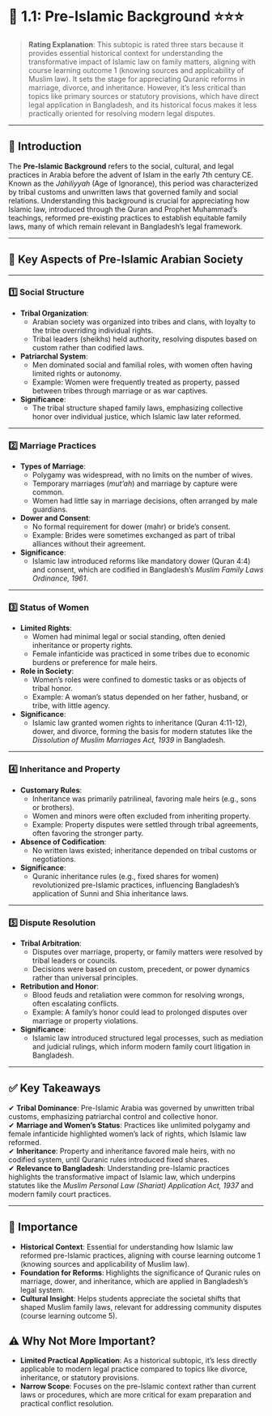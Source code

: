 
# 📑 **1.1: Pre-Islamic Background** ⭐⭐⭐

> **Rating Explanation**: This subtopic is rated three stars because it provides essential historical context for understanding the transformative impact of Islamic law on family matters, aligning with course learning outcome 1 (knowing sources and applicability of Muslim law). It sets the stage for appreciating Quranic reforms in marriage, divorce, and inheritance. However, it’s less critical than topics like primary sources or statutory provisions, which have direct legal application in Bangladesh, and its historical focus makes it less practically oriented for resolving modern legal disputes.

---

## **📌 Introduction**

The **Pre-Islamic Background** refers to the social, cultural, and legal practices in Arabia before the advent of Islam in the early 7th century CE. Known as the *Jahiliyyah* (Age of Ignorance), this period was characterized by tribal customs and unwritten laws that governed family and social relations. Understanding this background is crucial for appreciating how Islamic law, introduced through the Quran and Prophet Muhammad’s teachings, reformed pre-existing practices to establish equitable family laws, many of which remain relevant in Bangladesh’s legal framework.

---

## **🔑 Key Aspects of Pre-Islamic Arabian Society**

---

### **1️⃣ Social Structure**

- **Tribal Organization**:
  - Arabian society was organized into tribes and clans, with loyalty to the tribe overriding individual rights.
  - Tribal leaders (sheikhs) held authority, resolving disputes based on custom rather than codified laws.
- **Patriarchal System**:
  - Men dominated social and familial roles, with women often having limited rights or autonomy.
  - Example: Women were frequently treated as property, passed between tribes through marriage or as war captives.
- **Significance**:
  - The tribal structure shaped family laws, emphasizing collective honor over individual justice, which Islamic law later reformed.

---

### **2️⃣ Marriage Practices**

- **Types of Marriage**:
  - Polygamy was widespread, with no limits on the number of wives.
  - Temporary marriages (*mut’ah*) and marriage by capture were common.
  - Women had little say in marriage decisions, often arranged by male guardians.
- **Dower and Consent**:
  - No formal requirement for dower (mahr) or bride’s consent.
  - Example: Brides were sometimes exchanged as part of tribal alliances without their agreement.
- **Significance**:
  - Islamic law introduced reforms like mandatory dower (Quran 4:4) and consent, which are codified in Bangladesh’s *Muslim Family Laws Ordinance, 1961*.

---

### **3️⃣ Status of Women**

- **Limited Rights**:
  - Women had minimal legal or social standing, often denied inheritance or property rights.
  - Female infanticide was practiced in some tribes due to economic burdens or preference for male heirs.
- **Role in Society**:
  - Women’s roles were confined to domestic tasks or as objects of tribal honor.
  - Example: A woman’s status depended on her father, husband, or tribe, with little agency.
- **Significance**:
  - Islamic law granted women rights to inheritance (Quran 4:11-12), dower, and divorce, forming the basis for modern statutes like the *Dissolution of Muslim Marriages Act, 1939* in Bangladesh.

---

### **4️⃣ Inheritance and Property**

- **Customary Rules**:
  - Inheritance was primarily patrilineal, favoring male heirs (e.g., sons or brothers).
  - Women and minors were often excluded from inheriting property.
  - Example: Property disputes were settled through tribal agreements, often favoring the stronger party.
- **Absence of Codification**:
  - No written laws existed; inheritance depended on tribal customs or negotiations.
- **Significance**:
  - Quranic inheritance rules (e.g., fixed shares for women) revolutionized pre-Islamic practices, influencing Bangladesh’s application of Sunni and Shia inheritance laws.

---

### **5️⃣ Dispute Resolution**

- **Tribal Arbitration**:
  - Disputes over marriage, property, or family matters were resolved by tribal leaders or councils.
  - Decisions were based on custom, precedent, or power dynamics rather than universal principles.
- **Retribution and Honor**:
  - Blood feuds and retaliation were common for resolving wrongs, often escalating conflicts.
  - Example: A family’s honor could lead to prolonged disputes over marriage or property violations.
- **Significance**:
  - Islamic law introduced structured legal processes, such as mediation and judicial rulings, which inform modern family court litigation in Bangladesh.

---

## **✅ Key Takeaways**

✔ **Tribal Dominance**: Pre-Islamic Arabia was governed by unwritten tribal customs, emphasizing patriarchal control and collective honor.  
✔ **Marriage and Women’s Status**: Practices like unlimited polygamy and female infanticide highlighted women’s lack of rights, which Islamic law reformed.  
✔ **Inheritance**: Property and inheritance favored male heirs, with no codified system, until Quranic rules introduced fixed shares.  
✔ **Relevance to Bangladesh**: Understanding pre-Islamic practices highlights the transformative impact of Islamic law, which underpins statutes like the *Muslim Personal Law (Shariat) Application Act, 1937* and modern family court practices.

---

## **🌟 Importance**

- **Historical Context**: Essential for understanding how Islamic law reformed pre-Islamic practices, aligning with course learning outcome 1 (knowing sources and applicability of Muslim law).
- **Foundation for Reforms**: Highlights the significance of Quranic rules on marriage, dower, and inheritance, which are applied in Bangladesh’s legal system.
- **Cultural Insight**: Helps students appreciate the societal shifts that shaped Muslim family laws, relevant for addressing community disputes (course learning outcome 5).

## **⚠️ Why Not More Important?**

- **Limited Practical Application**: As a historical subtopic, it’s less directly applicable to modern legal practice compared to topics like divorce, inheritance, or statutory provisions.
- **Narrow Scope**: Focuses on the pre-Islamic context rather than current laws or procedures, which are more critical for exam preparation and practical conflict resolution.
